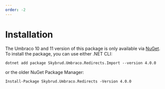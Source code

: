 ```yaml
---
order: -2
---
```


# Installation

The Umbraco 10 and 11 version of this package is only available via [NuGet](https://www.nuget.org/packages/Skybrud.Umbraco.Redirects.Import). To install the package, you can use either .NET CLI:

```
dotnet add package Skybrud.Umbraco.Redirects.Import --version 4.0.0
```

or the older NuGet Package Manager:

```
Install-Package Skybrud.Umbraco.Redirects -Version 4.0.0
```
